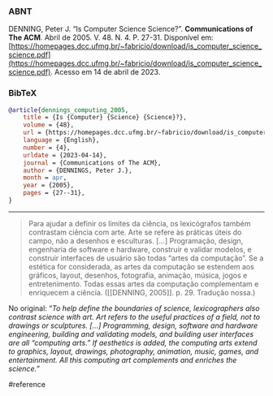 ### ABNT
DENNING, Peter J. “Is Computer Science Science?”. **Communications of The ACM**. Abril de 2005. V. 48. N. 4. P. 27-31. Disponível em: [https://homepages.dcc.ufmg.br/~fabricio/download/is_computer_science_science.pdf](https://homepages.dcc.ufmg.br/~fabricio/download/is_computer_science_science.pdf). Acesso em 14 de abril de 2023.

### BibTeX
```bibtex
@article{dennings_computing_2005,
	title = {Is {Computer} {Science} {Science}?},
	volume = {48},
	url = {https://homepages.dcc.ufmg.br/~fabricio/download/is_computer_science_science.pdf},
	language = {English},
	number = {4},
	urldate = {2023-04-14},
	journal = {Communications of The ACM},
	author = {DENNINGS, Peter J.},
	month = apr,
	year = {2005},
	pages = {27--31},
}
```

---

> Para ajudar a definir os limites da ciência, os lexicógrafos também contrastam ciência com arte. Arte se refere às práticas úteis do campo, não a desenhos e esculturas. [...] Programação, design, engenharia de software e hardware, construir e validar modelos, e construir interfaces de usuário são todas “artes da computação”. Se a estética for considerada, as artes da computação se estendem aos gráficos, layout, desenhos, fotografia, animação, música, jogos e entretenimento. Todas essas artes da computação complementam e enriquecem a ciência. ([[DENNING, 2005]]. p. 29. Tradução nossa.)

No original: “_To help define the boundaries of science, lexicographers also contrast science with art. Art refers to the useful practices of a field, not to drawings or sculptures. [...] Programming, design, software and hardware engineering, building and validating models, and building user interfaces are all “computing arts.” If aesthetics is added, the computing arts extend to graphics, layout, drawings, photography, animation, music, games, and entertainment. All this computing art complements and enriches the science._”

#reference